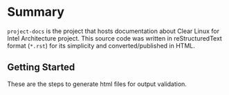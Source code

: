 Summary
=======

`project-docs` is the project that hosts documentation about Clear Linux for
Intel Architecture project.  This source code was written in reStructuredText
format (`*.rst`) for its simplicity and converted/published in HTML.

Getting Started
---------------

These are the steps to generate html files for output validation.
